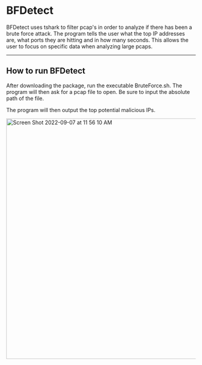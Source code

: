 # BFDetect
BFDetect uses tshark to filter pcap's in order to analyze if there has been a brute force attack. The program tells the user what the top IP addresses are, what ports they are hitting and in how many seconds.  This allows the user to focus on specific data when analyzing large pcaps.

---
## How to run BFDetect
After downloading the package, run the executable BruteForce.sh. The program will then ask for a pcap file to open.  Be sure to input the absolute path of the file.

The program will then output the top potential malicious IPs. 

<img width="639" alt="Screen Shot 2022-09-07 at 11 56 10 AM" src="https://user-images.githubusercontent.com/78869645/188957223-25c89fca-ecc9-45f5-a582-74a318408731.png">
